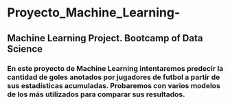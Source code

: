 # Proyecto_Machine_Learning-
## Machine Learning Project. Bootcamp of Data Science
### En este proyecto de Machine Learning intentaremos predecir la cantidad de goles anotados por jugadores de futbol a partir de sus estadísticas acumuladas. Probaremos con varios modelos de los más utilizados para comparar sus resultados.
